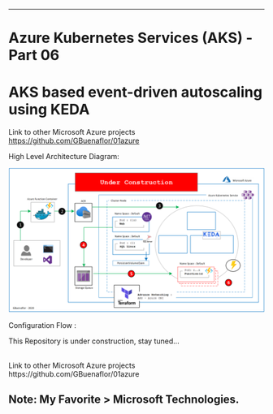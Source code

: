 ----------------------------------------------------------
# Azure Kubernetes Services (AKS) - Part 06
# AKS based event-driven autoscaling using KEDA
Link to other Microsoft Azure projects https://github.com/GBuenaflor/01azure



High Level Architecture Diagram:


![Image description](https://github.com/GBuenaflor/01azure-aks-keda/blob/master/Images/GB-AKS-KEDA01.png)



Configuration Flow :

This Repository is under construction, stay tuned...


</br>
Link to other Microsoft Azure projects
https://github.com/GBuenaflor/01azure
</br>

Note: My Favorite > Microsoft Technologies.
----------------------------------------------------------
